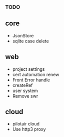 ### TODO

## core
- JsonStore
- sqlite case delete

## web
- project settings
- cert automation renew
- Front Error handle
- createRef 
- user system
- Remove swr

## cloud

- pilotair cloud
- Use http3 proxy

